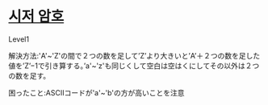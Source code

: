 # [시저 암호](https://programmers.co.kr/learn/courses/30/lessons/12926)

Level1

解決方法:'A'~'Z'の間で２つの数を足して’Z’より大きいと’A’＋２つの数を足した値を’Z’−1で引き算する。’a'~'z'も同じくして空白は空はくにしてその以外は２つの数を足す。


困ったこと:ASCIIコードが'a'~'b'の方が高いことを注意
